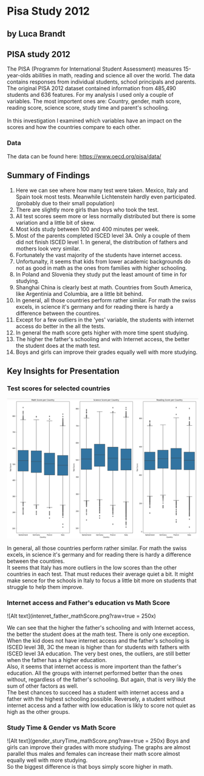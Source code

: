 # Pisa Study 2012
## by Luca Brandt


## PISA study 2012

The PISA (Programm for International Student Assessment) measures 15-year-olds abilities in math, reading and science all over the world. The data contains responses from individual students, school principals and parents. 
The original PISA 2012 dataset contained information from 485,490 students and 636 features. For my analysis I used only a couple of variables. The most importent ones are: Country, gender, math score, reading score, science score, study time and parent's schooling. <br> <br>
In this investigation I examined which variables have an impact on the scores and how the countries compare to each other.

### Data
The data can be found here: https://www.oecd.org/pisa/data/

## Summary of Findings

1. Here we can see where how many test were taken. Mexico, Italy and Spain took most tests. Meanwhile Lichtenstein hardly even participated. (probably due to their small population)
2. There are slightly more girls than boys who took the test.
3. All test scores seem more or less normally distributed but there is some variation and a little bit of skew.
4. Most kids study between 100 and 400 minutes per week.
5. Most of the parents completed ISCED level 3A. Only a couple of them did not finish ISCED level 1. In general, the distribution of fathers and mothers look very similar.
6. Fortunately the vast majority of the students have internet access.
7. Unfortunalty, it seems that kids from lower academic backgrounds do not as good in math as the ones from families with higher schooling.
8. In Poland and Slovenia they study put the least amount of time in for studying.
9. Shanghai China is clearly best at math. Countries from South America, like Argentinia and Columbia, are a little bit behind.
10. In general, all those countries perform rather similar. For math the swiss excels, in science it's germany and for reading there is hardy a difference between the countires.
11. Except for a few outliers in the 'yes' variable, the students with internet access do better in the all the tests.
12. In general the math score gets higher with more time spent studying.
13. The higher the father's schooling and with Internet access, the better the student does at the math test.
14. Boys and girls can improve their grades equally well with more studying.

## Key Insights for Presentation

### Test scores for selected countries
![Alt text](test_scores_country.png?raw=true)

In general, all those countries perform rather similar. For math the swiss excels, in science it's germany and for reading there is hardy a difference between the countires. <br>
It seems that Italy has more outliers in the low scores than the other countries in each test. That must reduces their average quiet a bit. It might make sence for the schools in Italy to focus a little bit more on students that struggle to help them improve.

### Internet access and Father's education vs Math Score
![Alt text](intenret_father_mathScore.png?raw=true = 250x)

We can see that the higher the father's schooling and with Internet access, the better the student does at the math test. There is only one exception. When the kid does not have internet access and the father's schooling is ISCED level 3B, 3C the mean is higher than for students with fathers with ISCED level 3A education. The very best ones, the outliers, are still better when the father has a higher education. <br>
Also, it seems that internet access is more importent than the father's education. All the groups with internet performed better than the ones without, regardless of the father's schooling. But again, that is very likly the sum of other factors as well. <br>
The best chances to succeed has a student with internet access and a father with the highest schooling possible. Reversely, a student without internet access and a father with low education is likly to score not quiet as high as the other groups.

### Study Time & Gender vs Math Score
![Alt text](gender_sturyTime_mathScore.png?raw=true = 250x)
Boys and girls can improve their grades with more studying. The graphs are almost parallel thus males and females can increase their math score almost equally well with more studying. <br>
So the biggest difference is that boys simply score higher in math.

